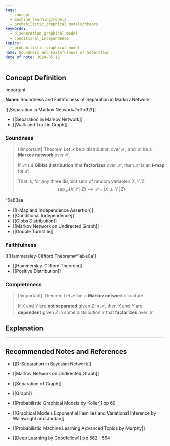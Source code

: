 ```yaml
---
tags:
  - concept
  - machine_learning/models
  - probabilistic_graphical_models/theory
keywords:
  - d_separation_graphical_model
  - conditional_independence
topics:
  - probabilistic_graphical_model
name: Soundness and Faithfulness of Separation
date of note: 2024-05-12
---
```


## Concept Definition

>[!important]
>**Name**: Soundness and Faithfulness of Separation in Markov Network

![[Separation in Markov Network#^d1b32f]]


- [[Separation in Markov Network]]
- [[Walk and Trail in Graph]]

### Soundness 

>[!important] Theorem
>Let $\mathcal{P}$ be a distribution over $\mathcal{X}$, and $\mathcal{H}$ be a **Markov network** over $\mathcal{X}$.
>
>If $\mathcal{P}$ is a **Gibbs distribution** that **factorizes** over $\mathcal{H}$, then $\mathcal{H}$ is an **$I$-map** for $\mathcal{P}$.
>
>That is, for any three disjoint sets of random variables $X, Y, Z$, 
>$$
> \text{sep}_{\mathcal{H}}(X; Y \,|\, Z) \implies \mathcal{P} \vDash \left(X \perp Y \,|\, Z\right)
>$$

^6e83aa

- [[I-Map and Independence Assertion]]
- [[Conditional Independence]]
- [[Gibbs Distribution]]
- [[Markov Network on Undirected Graph]]
- [[Double Turnstile]]

### Faithfulness 

![[Hammersley-Clifford Theorem#^1abe0a]]

- [[Hammersley-Clifford Theorem]]
- [[Positive Distribution]]

### Completeness

>[!important] Theorem
>Let $\mathcal{H}$ be a **Markov network** structure. 
>
>If $X$ and $Y$ are **not separated** given $Z$ in $\mathcal{H}$, then $X$ and $Y$ are **dependent** given $Z$ in some distribution $\mathcal{P}$ that **factorizes** over $\mathcal{H}$.






## Explanation




-----------
##  Recommended Notes and References


- [[D-Separation in Bayesian Network]]
- [[Markov Network on Undirected Graph]]


- [[Separation of Graph]]
- [[Graph]]

- [[Probabilistic Graphical Models by Koller]] pp 69
- [[Graphical Models Exponential Families and Variational Inference by Wainwright and Jordan]]
- [[Probabilistic Machine Learning Advanced Topics by Murphy]]
- [[Deep Learning by Goodfellow]] pp 562 - 564